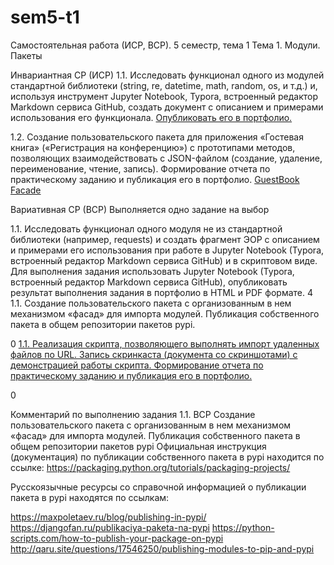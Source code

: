 # sem5-t1
Самостоятельная работа (ИСР, ВСР). 5 семестр, тема 1
Тема 1. Модули. Пакеты

Инвариантная СР (ИСР) 
1.1. Исследовать функционал одного из модулей стандартной библиотеки (string, re, datetime, math, random, os, и т.д.) и, используя инструмент Jupyter Notebook, Typora, встроенный редактор Markdown сервиса GitHub, создать документ с описанием и примерами использования его функционала. [Опубликовать его в портфолио.](https://github.com/Meao/py/blob/master/5-1-1.md)

1.2. Создание пользовательского пакета для приложения «Гостевая книга» («Регистрация на конференцию») с прототипами методов, позволяющих взаимодействовать с JSON-файлом (создание, удаление, переименование, чтение, запись). Формирование отчета по практическому заданию и публикация его в портфолио. [GuestBook Facade](https://repl.it/@MarinaKrvtsn/Facade#packs/useful.py)

Вариативная СР (ВСР) 
Выполняется одно задание на выбор

1.1. Исследовать функционал одного модуля не из стандартной библиотеки (например, requests) и создать фрагмент ЭОР с описанием и примерами его использования при работе в Jupyter Notebook (Typora, встроенный редактор Markdown сервиса GitHub) и в скриптовом виде. Для выполнения задания использовать Jupyter Notebook (Typora, встроенный редактор Markdown сервиса GitHub), опубликовать результат выполнения задания в портфолио в HTML и PDF формате. 	4
1.1. Создание пользовательского пакета с организованным в нем механизмом «фасад» для импорта модулей. Публикация собственного пакета в общем репозитории пакетов pypi. 

0
[1.1. Реализация скрипта, позволяющего выполнять импорт удаленных файлов по URL. Запись скринкаста (документа со скриншотами) с демонстрацией работы скрипта. Формирование отчета по практическому заданию и публикация его в портфолио.](https://github.com/Meao/py/blob/master/PyURL/README.md)

0

Комментарий по выполнению задания 1.1. ВСР
Создание пользовательского пакета с организованным в нем механизмом «фасад» для импорта модулей. Публикация собственного пакета в общем репозитории пакетов pypi
Официальная инструкция (документация) по публикации собственного пакета в pypi находится по ссылке: https://packaging.python.org/tutorials/packaging-projects/

Русскоязычные ресурсы со справочной информацией о публикации пакета в pypi находятся по ссылкам: 

https://maxpoletaev.ru/blog/publishing-in-pypi/
https://djangofan.ru/publikaciya-paketa-na-pypi
https://python-scripts.com/how-to-publish-your-package-on-pypi
http://qaru.site/questions/17546250/publishing-modules-to-pip-and-pypi
